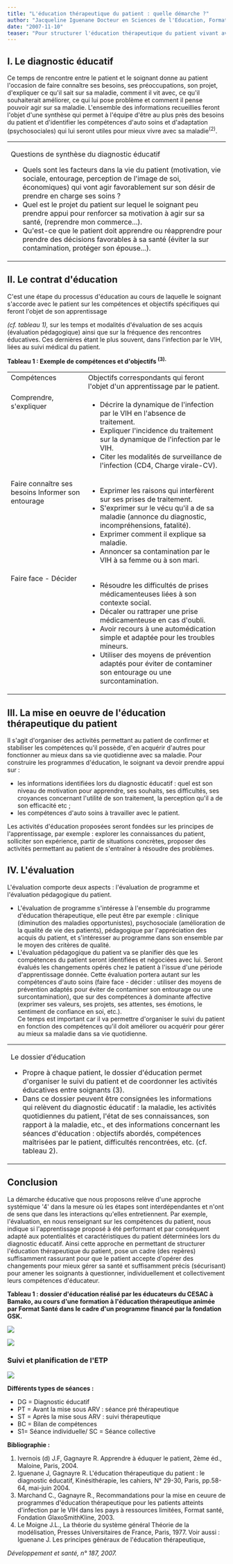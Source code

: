 ```yaml
---
title: "L'éducation thérapeutique du patient : quelle démarche ?"
author: "Jacqueline Iguenane Docteur en Sciences de l'Education, Format Santé."
date: "2007-11-10"
teaser: "Pour structurer l'éducation thérapeutique du patient vivant avec le VIH nous prenons appui sur une démarche qui s'organise autour de quatre principaux volets : le diagnostic éducatif, le contrat d'éducation, la mise en oeuvre de l'apprentissage du patient et l'évaluation. (1)"
---
```


## I. Le diagnostic éducatif

Ce temps de rencontre entre le patient et le soignant donne au patient l'occasion de faire connaître ses besoins, ses préoccupations, son projet, d'expliquer ce qu'il sait sur sa maladie, comment il vit avec, ce qu'il souhaiterait améliorer, ce qui lui pose problème et comment il pense pouvoir agir sur sa maladie. L'ensemble des informations recueillies feront l'objet d'une synthèse qui permet à l'équipe d'être au plus près des besoins du patient et d'identifier les compétences d'auto soins et d'adaptation (psychosociales) qui lui seront utiles pour mieux vivre avec sa maladie<sup>(2)</sup>.

<table>

<tbody>

<tr>

<td>

Questions de synthèse du diagnostic éducatif

<ul><li>Quels sont les facteurs dans la vie du patient (motivation, vie sociale, entourage, perception de l'image de soi, économiques) qui vont agir favorablement sur son désir de prendre en charge ses soins ?</li><li>Quel est le projet du patient sur lequel le soignant peu prendre appui pour renforcer sa motivation à agir sur sa santé, (reprendre mon commerce...).</li><li>Qu'est-ce que le patient doit apprendre ou réapprendre pour prendre des décisions favorables à sa santé (éviter la sur contamination, protéger son épouse...).</li></ul></td>

</tr>

</tbody>

</table>

## II. Le contrat d'éducation

C'est une étape du processus d'éducation au cours de laquelle le soignant s'accorde avec le patient sur les compétences et objectifs spécifiques qui feront l'objet de son apprentissage

_(cf. tableau 1),_ sur les temps et modalités d'évaluation de ses acquis (évaluation pédagogique) ainsi que sur la fréquence des rencontres éducatives. Ces dernières étant le plus souvent, dans l'infection par le VIH, liées au suivi médical du patient.

**Tableau 1 : Exemple de compétences et d'objectifs <sup>(3).</sup>**

<table>

<tbody>

<tr>

<td valign="top">Compétences</td>

<td class="rtecenter" valign="top">Objectifs correspondants qui feront  
l'objet d'un apprentissage par le patient.</td>

</tr>

<tr>

<td valign="top">Comprendre, s'expliquer</td>

<td valign="top"><ul><li>Décrire la dynamique de l'infection par le VIH en l'absence de traitement.</li><li>Expliquer l'incidence du traitement sur la dynamique de l'infection par le VIH.</li><li>Citer les modalités de surveillance de l'infection (CD4, Charge virale-CV).</li></ul></td>

</tr>

<tr>

<td valign="top">Faire connaître ses besoins Informer son entourage</td>

<td valign="top"><ul><li>Exprimer les raisons qui interfèrent sur ses prises de traitement.</li><li>S'exprimer sur le vécu qu'il a de sa maladie (annonce du diagnostic, incompréhensions, fatalité).</li><li>Exprimer comment il explique sa maladie.</li><li>Annoncer sa contamination par le VIH à sa femme ou à son mari.</li></ul></td>

</tr>

<tr>

<td valign="top">Faire face - Décider</td>

<td valign="top"><ul><li>Résoudre les difficultés de prises médicamenteuses liées à son contexte social.</li><li>Décaler ou rattraper une prise médicamenteuse en cas d'oubli.</li><li>Avoir recours à une automédication simple et adaptée pour les troubles mineurs.</li><li>Utiliser des moyens de prévention adaptés pour éviter de contaminer son entourage ou une surcontamination.</li></ul></td>

</tr>

</tbody>

</table>

## III. La mise en oeuvre de l'éducation thérapeutique du patient

Il s'agit d'organiser des activités permettant au patient de confirmer et stabiliser les compétences qu'il possède, d'en acquérir d'autres pour fonctionner au mieux dans sa vie quotidienne avec sa maladie. Pour construire les programmes d'éducation, le soignant va devoir prendre appui sur :

*   les informations identifiées lors du diagnostic éducatif : quel est son niveau de motivation pour apprendre, ses souhaits, ses difficultés, ses croyances concernant l'utilité de son traitement, la perception qu'il a de son efficacité etc ;
*   les compétences d'auto soins à travailler avec le patient.

Les activités d'éducation proposées seront fondées sur les principes de l'apprentissage, par exemple : explorer les connaissances du patient, solliciter son expérience, partir de situations concrètes, proposer des activités permettant au patient de s'entraîner à résoudre des problèmes.

## IV. L'évaluation

L'évaluation comporte deux aspects : l'évaluation de programme et l'évaluation pédagogique du patient.

*   L'évaluation de programme s'intéresse à l'ensemble du programme d'éducation thérapeutique, elle peut être par exemple : clinique (diminution des maladies opportunistes), psychosociale (amélioration de la qualité de vie des patients), pédagogique par l'appréciation des acquis du patient, et s'intéresser au programme dans son ensemble par le moyen des critères de qualité.  
*   L'évaluation pédagogique du patient va se planifier dès que les compétences du patient seront identifiées et négociées avec lui. Seront évalués les changements opérés chez le patient à l'issue d'une période d'apprentissage donnée. Cette évaluation portera autant sur les compétences d'auto soins (faire face - décider : utiliser des moyens de prévention adaptés pour éviter de contaminer son entourage ou une surcontamination), que sur des compétences à dominante affective (exprimer ses valeurs, ses projets, ses attentes, ses émotions, le sentiment de confiance en soi, etc.).  
    Ce temps est important car il va permettre d'organiser le suivi du patient en fonction des compétences qu'il doit améliorer ou acquérir pour gérer au mieux sa maladie dans sa vie quotidienne.

<table>

<tbody>

<tr>

<td>

Le dossier d'éducation

<ul><li>Propre à chaque patient, le dossier d'éducation permet d'organiser le suivi du patient et de coordonner les activités éducatives entre soignants (3).</li><li>Dans ce dossier peuvent être consignées les informations qui relèvent du diagnostic éducatif : la maladie, les activités quotidiennes du patient, l'état de ses connaissances, son rapport à la maladie, etc., et des informations concernant les séances d'éducation : objectifs abordés, compétences maîtrisées par le patient, difficultés rencontrées, etc. (cf. tableau 2).</li></ul></td>

</tr>

</tbody>

</table>

## Conclusion

La démarche éducative que nous proposons relève d'une approche systémique '4' dans la mesure où les étapes sont interdépendantes et n'ont de sens que dans les interactions qu'elles entretiennent. Par exemple, l'évaluation, en nous renseignant sur les compétences du patient, nous indique si l'apprentissage proposé à été performant et par conséquent adapté aux potentialités et caractéristiques du patient déterminées lors du diagnostic éducatif. Ainsi cette approche en permettant de structurer l'éducation thérapeutique du patient, pose un cadre (des repères) suffisamment rassurant pour que le patient accepte d'opérer des changements pour mieux gérer sa santé et suffisamment précis (sécurisant) pour amener les soignants à questionner, individuellement et collectivement leurs compétences d'éducateur.

**Tableau 1 : dossier d'éducation réalisé par les éducateurs du CESAC à Bamako, au cours d'une formation à l'éducation thérapeutique animée par Format Santé dans le cadre d'un programme financé par la fondation GSK.**


![](i1081-1.jpg)



![](i1081-2.jpg)


### **Suivi et planification de l'ETP**


![](i1081-3.jpg)


**Différents types de séances :**

*   DG = Diagnostic éducatif
*   PT = Avant la mise sous ARV : séance pré thérapeutique
*   ST = Après la mise sous ARV : suivi thérapeutique
*   BC = Bilan de compétences
*   S1= Séance individuelle/ SC = Séance collective

**Bibliographie :**

1. Ivernois (d) J.F, Gagnayre R. Apprendre à éduquer le patient, 2ème éd., Maloine, Paris, 2004.  
2. Iguenane J, Gagnayre R. L'éducation thérapeutique du patient : le diagnostic éducatif, Kinésithérapie, les cahiers, N° 29-30, Paris, pp.58-64, mai-juin 2004.  
3. Marchand C., Gagnayre R., Recommandations pour la mise en ceuure de programmes d'éducation thérapeutique pour les patients atteints d'infection par le VIH dans les pays à ressources limitées, Format santé, Fondation GlaxoSmithKline, 2003.  
4. Le Moigne J.L., La théorie du système général Théorie de la modélisation, Presses Universitaires de France, Paris, 1977. Voir aussi : Iguenane J. Les principes généraux de l'éducation thérapeutique,

_Développement et santé, n° 187, 2007._